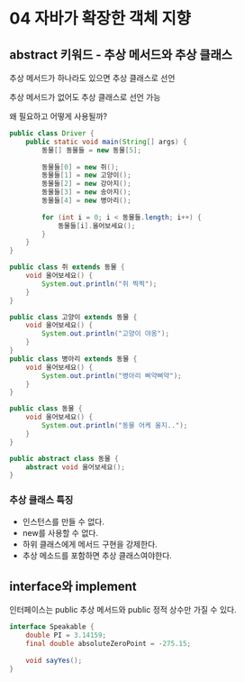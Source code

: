 # 04 자바가 확장한 객체 지향

## abstract 키워드 - 추상 메서드와 추상 클래스

추상 메서드가 하나라도 있으면 추상 클래스로 선언

추상 메서드가 없어도 추상 클래스로 선언 가능

왜 필요하고 어떻게 사용될까?

```java
public class Driver {
    public static void main(String[] args) {
        동물[] 동물들 = new 동물[5];
        
        동물들[0] = new 쥐();
        동물들[1] = new 고양이();
        동물들[2] = new 강아지();
        동물들[3] = new 송아지();
        동물들[4] = new 병아리();
        
        for (int i = 0; i < 동물들.length; i++) {
            동물들[i].울어보세요();
        }
    }
}

public class 쥐 extends 동물 {
    void 울어보세요() {
        System.out.println("쥐 찍찍");
    }
}

public class 고양이 extends 동물 {
    void 울어보세요() {
        System.out.println("고양이 야옹");
    }
}
public class 병아리 extends 동물 {
    void 울어보세요() {
        System.out.println("병아리 삐약삐약");
    }
}

public class 동물 {
    void 울어보세요() {
        System.out.println("동물 어케 울지..");
    }
}
```

```java
public abstract class 동물 {
    abstract void 울어보세요();
}
```

### 추상 클래스 특징
- 인스턴스를 만들 수 없다.
- new를 사용할 수 없다.
- 하위 클래스에게 메서드 구현을 강제한다.
- 추상 메소드를 포함하면 추상 클래스여야한다.

## interface와 implement

인터페이스는 public 추상 메서드와 public 정적 상수만 가질 수 있다.

```java
interface Speakable {
    double PI = 3.14159;
    final double absoluteZeroPoint = -275.15;
    
    void sayYes();
}
```
